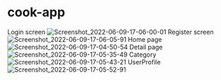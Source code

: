 # cook-app
Login screen
![Screenshot_2022-06-09-17-06-00-01](https://user-images.githubusercontent.com/81803397/172822760-28189f34-8cb4-4214-aa17-de75af8903b0.jpg)
Register screen
![Screenshot_2022-06-09-17-06-05-91](https://user-images.githubusercontent.com/81803397/172822812-17f0ef99-5b0d-4a93-b603-e568d54e29de.jpg)
Home page
![Screenshot_2022-06-09-17-04-50-54](https://user-images.githubusercontent.com/81803397/172822897-be587987-5f31-436f-8987-6a319e364d4a.jpg)
Detail page
![Screenshot_2022-06-09-17-05-35-49](https://user-images.githubusercontent.com/81803397/172822952-ea1daafa-a131-4353-a558-f36d9535c9b0.jpg)
Category
![Screenshot_2022-06-09-17-05-43-21](https://user-images.githubusercontent.com/81803397/172823011-ef386ca7-c032-48f0-b5ac-2c63ee49f362.jpg)
UserProfile
![Screenshot_2022-06-09-17-05-52-91](https://user-images.githubusercontent.com/81803397/172823082-3bde7dc0-e01e-4a0a-bb04-69be44a48a56.jpg)
